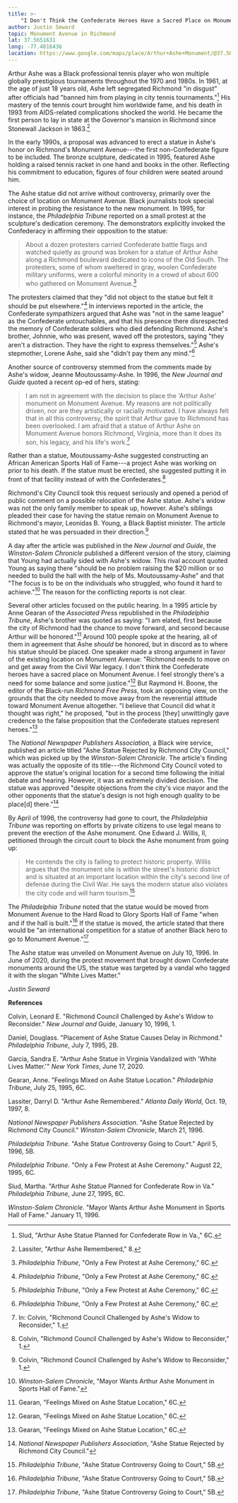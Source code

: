 ```yaml
---
title: >- 
    "I Don't Think the Confederate Heroes Have a Sacred Place on Monument Avenue": The Arthur Ashe Statue in Richmond
author: Justin Seward
topic: Monument Avenue in Richmond
lat: 37.5651631
long: -77.4816436
location: https://www.google.com/maps/place/Arthur+Ashe+Monument/@37.5651631,-77.4816436,17z/data=!3m1!4b1!4m6!3m5!1s0x89b115cab4f3ac7f:0xab858d9e60afacb1!8m2!3d37.5651631!4d-77.4790687!16s%2Fg%2F11j_r725h6?entry=ttu
---
```

Arthur Ashe was a Black professional tennis player who won multiple
globally prestigious tournaments throughout the 1970 and 1980s. In 1961,
at the age of just 18 years old, Ashe left segregated Richmond "in
disgust" after officials had "banned him from playing in city tennis
tournaments."[^1] His mastery of the tennis court brought him worldwide
fame, and his death in 1993 from AIDS-related complications shocked the
world. He became the first person to lay in state at the Governor's
mansion in Richmond since Stonewall Jackson in 1863.[^2]

In the early 1990s, a proposal was advanced to erect a statue in Ashe's
honor on Richmond's Monument Avenue---the first non-Confederate figure
to be included. The bronze sculpture, dedicated in 1995, featured Ashe
holding a raised tennis racket in one hand and books in the other.
Reflecting his commitment to education, figures of four children were
seated around him.

The Ashe statue did not arrive without controversy, primarily over the
choice of location on Monument Avenue. Black journalists took special
interest in probing the resistance to the new monument. In 1995, for
instance, the *Philadelphia Tribune* reported on a small protest at the
sculpture's dedication ceremony. The demonstrators explicitly invoked
the Confederacy in affirming their opposition to the statue:

> About a dozen protesters carried Confederate battle flags and watched
> quietly as ground was broken for a statue of Arthur Ashe along a
> Richmond boulevard dedicated to icons of the Old South. The
> protesters, some of whom sweltered in gray, woolen Confederate
> military uniforms, were a colorful minority in a crowd of about 600
> who gathered on Monument Avenue.[^3]

The protesters claimed that they "did not object to the statue but felt
it should be put elsewhere."[^4] In interviews reported in the article,
the Confederate sympathizers argued that Ashe was "not in the same
league" as the Confederate untouchables, and that his presence there
disrespected the memory of Confederate soldiers who died defending
Richmond. Ashe's brother, Johnnie, who was present, waved off the
protestors, saying "they aren't a distraction. They have the right to
express themselves."[^5] Ashe's stepmother, Lorene Ashe, said she
"didn't pay them any mind."[^6]

Another source of controversy stemmed from the comments made by Ashe's
widow, Jeanne Moutoussamy-Ashe. In 1996, the *New Journal and Guide*
quoted a recent op-ed of hers, stating:

> I am not in agreement with the decision to place the 'Arthur Ashe'
> monument on Monument Avenue. My reasons are not politically driven,
> nor are they artistically or racially motivated. I have always felt
> that in all this controversy, the spirit that Arthur gave to Richmond
> has been overlooked. I am afraid that a statue of Arthur Ashe on
> Monument Avenue honors Richmond, Virginia, more than it does its son,
> his legacy, and his life's work.[^7]

Rather than a statue, Moutoussamy-Ashe suggested constructing an African
American Sports Hall of Fame---a project Ashe was working on prior to
his death. If the statue must be erected, she suggested putting it in
front of that facility instead of with the Confederates.[^8]

Richmond's City Council took this request seriously and opened a period
of public comment on a possible relocation of the Ashe statue. Ashe's
widow was not the only family member to speak up, however. Ashe's
siblings pleaded their case for having the statue remain on Monument
Avenue to Richmond's mayor, Leonidas B. Young, a Black Baptist minister.
The article stated that he was persuaded in their direction.[^9]

A day after the article was published in the *New Journal and Guide*,
the *Winston-Salem Chronicle* published a different version of the
story, claiming that Young had actually sided with Ashe's widow. This
rival account quoted Young as saying there "should be no problem raising
the \$20 million or so needed to build the hall with the help of Ms.
Moutoussamy-Ashe" and that "The focus is to be on the individuals who
struggled, who found it hard to achieve."[^10] The reason for the
conflicting reports is not clear.

Several other articles focused on the public hearing. In a 1995 article
by Anne Gearan of the *Associated Press* republished in the
*Philadelphia Tribune*, Ashe's brother was quoted as saying: "I am
elated, first because the city of Richmond had the chance to move
forward, and second because Arthur will be honored."[^11] Around 100
people spoke at the hearing, all of them in agreement that Ashe *should*
be honored, but in discord as to where his statue should be placed. One
speaker made a strong argument in favor of the existing location on
Monument Avenue: "Richmond needs to move on and get away from the Civil
War legacy. I don't think the Confederate heroes have a sacred place on
Monument Avenue. I feel strongly there's a need for some balance and
some justice."[^12] But Raymond H. Boone, the editor of the Black-run
*Richmond Free Press*, took an opposing view, on the grounds that the
city needed to move away from the reverential attitude toward Monument
Avenue altogether. "I believe that Council did what it thought was
right," he proposed, "but in the process \[they\] unwittingly gave
credence to the false proposition that the Confederate statues represent
heroes."[^13]

The *National Newspaper Publishers Association*, a Black wire service,
published an article titled "Ashe Statue Rejected by Richmond City
Council," which was picked up by the *Winston-Salem Chronicle*. The
article's finding was actually the opposite of its title---the Richmond
City Council voted to approve the statue's original location for a
second time following the initial debate and hearing. However, it was an
extremely divided decision. The statue was approved "despite objections
from the city's vice mayor and the other opponents that the statue's
design is not high enough quality to be place\[d\] there."[^14]

By April of 1996, the controversy had gone to court, the *Philadelphia
Tribune* was reporting on efforts by private citizens to use legal means
to prevent the erection of the Ashe monument. One Edward J. Willis, II,
petitioned through the circuit court to block the Ashe monument from
going up:

> He contends the city is failing to protect historic property. Willis
> argues that the monument site is within the street's historic district
> and is situated at an important location within the city's second line
> of defense during the Civil War. He says the modern statue also
> violates the city code and will harm tourism.[^15]

The *Philadelphia Tribune* noted that the statue would be moved from
Monument Avenue to the Hard Road to Glory Sports Hall of Fame "when and
if the hall is built."[^16] If the statue is moved, the article stated
that there would be "an international competition for a statue of
another Black hero to go to Monument Avenue."[^17]

The Ashe statue was unveiled on Monument Avenue on July 10, 1996. In
June of 2020, during the protest movement that brought down Confederate
monuments around the US, the statue was targeted by a vandal who tagged
it with the slogan "White Lives Matter."

*Justin Seward*

**References**

Colvin, Leonard E. "Richmond Council Challenged by Ashe's Widow to
Reconsider." *New Journal and* Guide, January 10, 1996, 1.

Daniel, Douglass. "Placement of Ashe Statue Causes Delay in Richmond."
*Philadelphia Tribune*, July 7, 1995, 2B.

Garcia, Sandra E. "Arthur Ashe Statue in Virginia Vandalized with 'White
Lives Matter.'" *New York Times*, June 17, 2020.

Gearan, Anne. "Feelings Mixed on Ashe Statue Location." *Philadelphia
Tribune*, July 25, 1995, 6C.

Lassiter, Darryl D. "Arthur Ashe Remembered." *Atlanta Daily World*,
Oct. 19, 1997, 8.

*National Newspaper Publishers Association*. "Ashe Statue Rejected by
Richmond City Council." *Winston-Salem Chronicle*, March 21, 1996.

*Philadelphia Tribune*. "Ashe Statue Controversy Going to Court." April
5, 1996, 5B.

*Philadelphia Tribune*. "Only a Few Protest at Ashe Ceremony." August
22, 1995, 6C.

Slud, Martha. "Arthur Ashe Statue Planned for Confederate Row in Va."
*Philadelphia Tribune*, June 27, 1995, 6C.

*Winston-Salem Chronicle*. "Mayor Wants Arthur Ashe Monument in Sports
Hall of Fame." January 11, 1996.

[^1]: Slud, "Arthur Ashe Statue Planned for Confederate Row in Va.," 6C.

[^2]: Lassiter, "Arthur Ashe Remembered," 8.

[^3]: *Philadelphia Tribune*, "Only a Few Protest at Ashe Ceremony," 6C.

[^4]: *Philadelphia Tribune*, "Only a Few Protest at Ashe Ceremony," 6C.

[^5]: *Philadelphia Tribune*, "Only a Few Protest at Ashe Ceremony," 6C.

[^6]: *Philadelphia Tribune*, "Only a Few Protest at Ashe Ceremony," 6C.

[^7]: In: Colvin, "Richmond Council Challenged by Ashe's Widow to
    Reconsider," 1.

[^8]: Colvin, "Richmond Council Challenged by Ashe's Widow to
    Reconsider," 1.

[^9]: Colvin, "Richmond Council Challenged by Ashe's Widow to
    Reconsider," 1.

[^10]: *Winston-Salem Chronicle*, "Mayor Wants Arthur Ashe Monument in
    Sports Hall of Fame."

[^11]: Gearan, "Feelings Mixed on Ashe Statue Location," 6C.

[^12]: Gearan, "Feelings Mixed on Ashe Statue Location," 6C.

[^13]: Gearan, "Feelings Mixed on Ashe Statue Location," 6C.

[^14]: *National Newspaper Publishers Association*, "Ashe Statue
    Rejected by Richmond City Council."

[^15]: *Philadelphia Tribune*, "Ashe Statue Controversy Going to Court,"
    5B.

[^16]: *Philadelphia Tribune*, "Ashe Statue Controversy Going to Court,"
    5B.

[^17]: *Philadelphia Tribune*, "Ashe Statue Controversy Going to Court,"
    5B.
